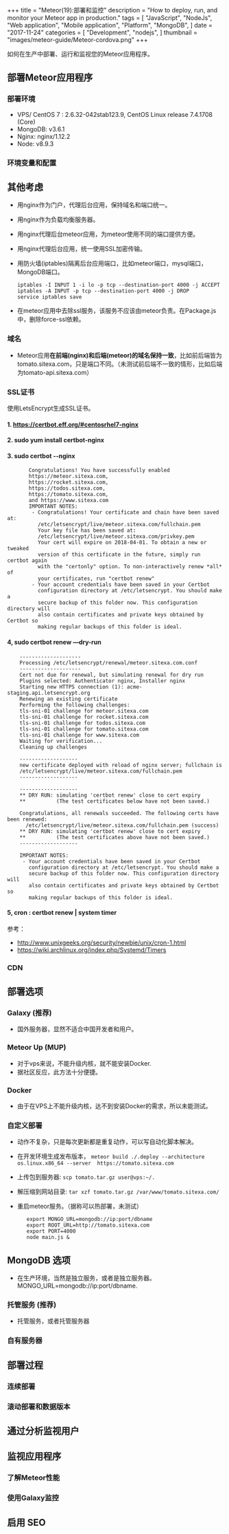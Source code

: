 +++
title = "Meteor(19):部署和监控"
description = "How to deploy, run, and monitor your Meteor app in production."
tags = [
    "JavaScript",
    "NodeJs",
    "Web application",
    "Mobile application",
    "Platform",
    "MongoDB",
]
date = "2017-11-24"
categories = [
    "Development",
    "nodejs",
]
thumbnail = "images/meteor-guide/Meteor-cordova.png"
+++

如何在生产中部署、运行和监视您的Meteor应用程序。

<!--more-->

##  部署Meteor应用程序

### 部署环境

-   VPS/ CentOS 7 : 2.6.32-042stab123.9, CentOS Linux release 7.4.1708 (Core)
-   MongoDB: v3.6.1
-   Nginx: nginx/1.12.2
-   Node:  v8.9.3 

### 环境变量和配置

##  其他考虑

-   用nginx作为门户，代理后台应用，保持域名和端口统一。
-   用nginx作为负载均衡服务器。
-   用nginx代理后台meteor应用，为meteor使用不同的端口提供方便。
-   用nginx代理后台应用，统一使用SSL加密传输。
-   用防火墙(iptables)隔离后台应用端口，比如meteor端口，mysql端口，MongoDB端口。

    ``` 
    iptables -I INPUT 1 -i lo -p tcp --destination-port 4000 -j ACCEPT
    iptables -A INPUT -p tcp --destination-port 4000 -j DROP
    service iptables save
    ```
    
-   在meteor应用中去除ssl服务，该服务不应该由meteor负责。在Package.js中，删除force-ssl依赖。

### 域名

-   Meteor应用**在前端(nginx)和后端(meteor)的域名保持一致**，比如前后端皆为tomato.sitexa.com，只是端口不同。（未测试前后端不一致的情形，比如后端为tomato-api.sitexa.com）

### SSL证书

使用LetsEncrypt生成SSL证书。

####   1. https://certbot.eff.org/#centosrhel7-nginx
####   2. sudo yum install certbot-nginx
####   3. sudo certbot --nginx

```
       Congratulations! You have successfully enabled 
       https://meteor.sitexa.com,
       https://rocket.sitexa.com, 
       https://todos.sitexa.com, 
       https://tomato.sitexa.com,
       and https://www.sitexa.com
       IMPORTANT NOTES:
        - Congratulations! Your certificate and chain have been saved at:
          /etc/letsencrypt/live/meteor.sitexa.com/fullchain.pem
          Your key file has been saved at:
          /etc/letsencrypt/live/meteor.sitexa.com/privkey.pem
          Your cert will expire on 2018-04-01. To obtain a new or tweaked
          version of this certificate in the future, simply run certbot again
          with the "certonly" option. To non-interactively renew *all* of
          your certificates, run "certbot renew"
        - Your account credentials have been saved in your Certbot
          configuration directory at /etc/letsencrypt. You should make a
          secure backup of this folder now. This configuration directory will
          also contain certificates and private keys obtained by Certbot so
          making regular backups of this folder is ideal.    
```
 
####   4, sudo certbot renew —dry-run

```
    --------------------
    Processing /etc/letsencrypt/renewal/meteor.sitexa.com.conf
    --------------------
    Cert not due for renewal, but simulating renewal for dry run
    Plugins selected: Authenticator nginx, Installer nginx
    Starting new HTTPS connection (1): acme-staging.api.letsencrypt.org
    Renewing an existing certificate
    Performing the following challenges:
    tls-sni-01 challenge for meteor.sitexa.com
    tls-sni-01 challenge for rocket.sitexa.com
    tls-sni-01 challenge for todos.sitexa.com
    tls-sni-01 challenge for tomato.sitexa.com
    tls-sni-01 challenge for www.sitexa.com
    Waiting for verification...
    Cleaning up challenges
    
    -------------------
    new certificate deployed with reload of nginx server; fullchain is
    /etc/letsencrypt/live/meteor.sitexa.com/fullchain.pem
    -------------------
    
    -------------------
    ** DRY RUN: simulating 'certbot renew' close to cert expiry
    **          (The test certificates below have not been saved.)
    
    Congratulations, all renewals succeeded. The following certs have been renewed:
      /etc/letsencrypt/live/meteor.sitexa.com/fullchain.pem (success)
    ** DRY RUN: simulating 'certbot renew' close to cert expiry
    **          (The test certificates above have not been saved.)
    -------------------
    
    IMPORTANT NOTES:
     - Your account credentials have been saved in your Certbot
       configuration directory at /etc/letsencrypt. You should make a
       secure backup of this folder now. This configuration directory will
       also contain certificates and private keys obtained by Certbot so
       making regular backups of this folder is ideal.
```    

####   5, cron : certbot renew | system timer

参考：

-   http://www.unixgeeks.org/security/newbie/unix/cron-1.html
-   https://wiki.archlinux.org/index.php/Systemd/Timers

### CDN

##  部署选项

### Galaxy (推荐)

-   国外服务器，显然不适合中国开发者和用户。

### Meteor Up (MUP)

-   对于vps来说，不能升级内核，就不能安装Docker.
-   据社区反应，此方法十分便捷。

### Docker

-   由于在VPS上不能升级内核，达不到安装Docker的需求，所以未能测试。

### 自定义部署

-   动作不复杂，只是每次更新都是重复动作，可以写自动化脚本解决。
-   在开发环境生成发布版本， ```meteor build ./.deploy --architecture os.linux.x86_64 --server  https://tomato.sitexa.com```
-   上传包到服务器:  ```scp tomato.tar.gz user@vps:~/. ```
-   解压缩到网站目录: ```tar xzf tomato.tar.gz /var/www/tomato.sitexa.com/ ```
-   重启meteor服务。（据称可以热部署，未测试）
    
    ```
       export MONGO_URL=mongodb://ip:port/dbname
       export ROOT_URL=http://tomato.sitexa.com
       export PORT=4000
       node main.js &
    ```


##  MongoDB 选项

-   在生产环境，当然是独立服务，或者是独立服务器。MONGO_URL=mongodb://ip:port/dbname.

### 托管服务 (推荐)
    
-   托管服务，或者托管服务器

### 自有服务器

##  部署过程

### 连续部署

### 滚动部署和数据版本

##  通过分析监视用户

##  监视应用程序

### 了解Meteor性能

### 使用Galaxy监控

##  启用 SEO

